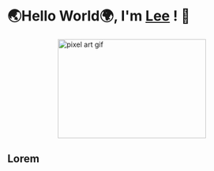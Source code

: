 # 🌏Hello World🌍, I'm [Lee](https://ludacris2g.github.io/) ! 🗿

<div style="display: flex; justify-content: center; padding: 0 20%;">
  <img src="https://64.media.tumblr.com/4c989428ba947bc4966e07e76d36bd28/118ec01107834a73-07/s1280x1920/fdb109b146e112c17776b4198d1fa61396b951e0.gifv" alt="pixel art gif" style="width: 300px; height: 200px;">
</div>

## Lorem
